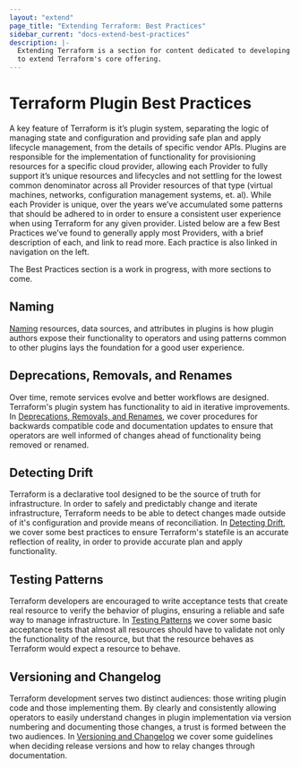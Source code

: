 ```yaml
---
layout: "extend"
page_title: "Extending Terraform: Best Practices"
sidebar_current: "docs-extend-best-practices"
description: |-
  Extending Terraform is a section for content dedicated to developing Plugins
  to extend Terraform's core offering.
---
```


# Terraform Plugin Best Practices

A key feature of Terraform is it’s plugin system, separating the logic of
managing state and configuration and providing  safe plan and apply lifecycle
management, from the details of specific vendor APIs. Plugins are responsible
for the  implementation of functionality for provisioning resources for a
specific cloud provider, allowing each Provider to fully support it’s unique
resources and lifecycles and not settling for the lowest common denominator
across all Provider resources of that type (virtual machines, networks,
configuration management systems, et. al). While each Provider is unique, over
the years we’ve accumulated some patterns that should be adhered to in order to
ensure a consistent user experience when using Terraform for any given provider.
Listed below are a few Best Practices we’ve found to generally apply most
Providers, with a brief description of each, and link to read more. Each
practice is also linked in navigation on the left.

The Best Practices section is a work in progress, with more sections to come.

## Naming

[Naming][naming] resources, data sources, and attributes in plugins is how plugin authors
expose their functionality to operators and using patterns common to other plugins
lays the foundation for a good user experience.

## Deprecations, Removals, and Renames

Over time, remote services evolve and better workflows are designed.
Terraform's plugin system has functionality to aid in iterative improvements.
In [Deprecations, Removals, and Renames][deprecations], we cover procedures for
backwards compatible code and documentation updates to ensure that operators
are well informed of changes ahead of functionality being removed or renamed.

## Detecting Drift

Terraform is a declarative tool designed to be the source of truth for
infrastructure. In order to safely and predictably change and iterate
infrastructure, Terraform needs to be able to detect changes made outside of
it's configuration and provide means of reconciliation. In [Detecting
Drift][drift], we cover some best practices to ensure Terraform's statefile is
an accurate reflection of reality, in order to provide accurate plan and apply
functionality.

## Testing Patterns

Terraform developers are encouraged to write acceptance tests that create real
resource to verify the behavior of plugins, ensuring a reliable and safe
way to manage infrastructure. In [Testing Patterns][testing-patterns] we cover
some basic acceptance tests that almost all resources should have to validate
not only the functionality of the resource, but that the resource behaves as
Terraform would expect a resource to behave.

## Versioning and Changelog

Terraform development serves two distinct audiences: those writing plugin code
and those implementing them. By clearly and consistently allowing operators to
easily understand changes in plugin implementation via version numbering and
documenting those changes, a trust is formed between the two audiences. In
[Versioning and Changelog][versioning] we cover some guidelines when deciding
release versions and how to relay changes through documentation.

[naming]: /docs/extend/best-practices/naming.html
[deprecations]: /docs/extend/best-practices/deprecations.html
[drift]: /docs/extend/best-practices/detecting-drift.html
[testing-patterns]: /docs/extend/best-practices/testing.html
[versioning]: /docs/extend/best-practices/versioning.html

